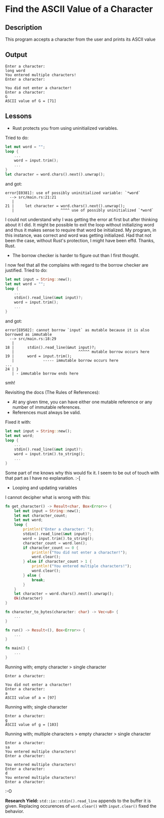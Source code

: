 # Find the ASCII Value of a Character

## Description

This program accepts a character from the user and prints its ASCII value

## Output

```
Enter a character: 
long word
You entered multiple characters!
Enter a character: 

You did not enter a character!
Enter a character: 
G
ASCII value of G = [71]
```

## Lessons

-   Rust protects you from using uninitialized variables.

Tried to do:

```rust
let mut word = "";
loop {
    ...
    word = input.trim();
    ...
}
let character = word.chars().next().unwrap();
```

and got:

```
error[E0381]: use of possibly uninitialized variable: `*word`
  --> src/main.rs:21:21
   |
21 |     let character = word.chars().next().unwrap();
   |                     ^^^^ use of possibly uninitialized `*word`
```

I could not understand why I was getting the error at first but after thinking about it I did. It might be possible to exit the loop without initializing word and thus it makes sense to require that word be initialized. My program, in this instance, was correct and word was getting initialized. Had that not been the case, without Rust's protection, I might have been effd. Thanks, Rust.

-   The borrow checker is harder to figure out than I first thought.

I now feel that all the complains with regard to the borrow checker are justified. Tried to do:

```rust
let mut input = String::new();
let mut word = "";
loop {
    ...
    stdin().read_line(&mut input)?;
    word = input.trim();
    ...
}
```

and got:

```
error[E0502]: cannot borrow `input` as mutable because it is also borrowed as immutable
  --> src/main.rs:18:29
   |
18 |      stdin().read_line(&mut input)?;
   |                             ^^^^^ mutable borrow occurs here
19 |      word = input.trim();
   |             ----- immutable borrow occurs here
...
24 | }
   | - immutable borrow ends here
```

smh!

Revisiting the docs (The Rules of References):

-   At any given time, you can have either one mutable reference or any number of immutable references.
-   References must always be valid.

Fixed it with:

```rust
let mut input = String::new();
let mut word;
loop {
    ...
    stdin().read_line(&mut input)?;
    word = input.trim().to_string();
    ...
}
```

Some part of me knows why this would fix it. I seem to be out of touch with that part as I have no explanation. :-[

-   Looping and updating variables

I cannot decipher what is wrong with this:

```rust
fn get_character() -> Result<char, Box<Error>> {
    let mut input = String::new();
    let mut character_count;
    let mut word;
    loop {
        println!("Enter a character: ");
        stdin().read_line(&mut input)?;
        word = input.trim().to_string();
        character_count = word.len();
        if character_count == 0 {
            println!("You did not enter a character!");
            word.clear();
        } else if character_count > 1 {
            println!("You entered multiple characters!");
            word.clear();
        } else {
            break;
        }
    }
    let character = word.chars().next().unwrap();
    Ok(character)
}

fn character_to_bytes(character: char) -> Vec<u8> {
    ...
}

fn run() -> Result<(), Box<Error>> {
    ...
}

fn main() {
    ...
}
```

Running with; empty character > single character

```
Enter a character:

You did not enter a character!
Enter a character:
a
ASCII value of a = [97]
```

Running with; single character

```
Enter a character:
g
ASCII value of g = [103]
```

Running with; multiple characters > empty character > single character

```
Enter a character:
sa
You entered multiple characters!
Enter a character:

You entered multiple characters!
Enter a character:
d
You entered multiple characters!
Enter a character:
```

:-O

**Research Yield:** `std::io::stdin().read_line` appends to the buffer it is given. Replacing occurences of `word.clear()` with `input.clear()` fixed the behavior.